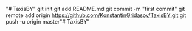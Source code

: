 "# TaxisBY" 
git init
git add README.md
git commit -m "first commit"
git remote add origin https://github.com/KonstantinGridasov/TaxisBY.git
git push -u origin master"# TaxisBY" 

